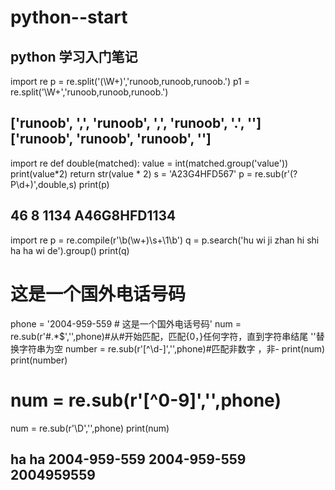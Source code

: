 # python--start
python 学习入门笔记
----------------------------------------------------------------------------
import re
p = re.split('(\W+)','runoob,runoob,runoob.')
p1 = re.split('\W+','runoob,runoob,runoob.')

['runoob', ',', 'runoob', ',', 'runoob', '.', '']
['runoob', 'runoob', 'runoob', '']
----------------------------------------------------------------------------
import re
def double(matched):
    value = int(matched.group('value'))
    print(value*2)
    return str(value * 2)
s = 'A23G4HFD567'
p = re.sub(r'(?P<value>\d+)',double,s)
print(p)
  
46
8
1134
A46G8HFD1134
----------------------------------------------------------------------------
import re
p = re.compile(r'\b(\w+)\s+\1\b')
q = p.search('hu wi ji zhan hi shi ha ha wi de').group()
print(q)
# 这是一个国外电话号码
phone = '2004-959-559 # 这是一个国外电话号码'
num = re.sub(r'#.*$','',phone)#从#开始匹配，匹配{0，}任何字符，直到字符串结尾        ''替换字符串为空
number = re.sub(r'[^\d-]','',phone)#匹配非数字 ，非-
print(num)
print(number)

# num = re.sub(r'[^0-9]','',phone)
num = re.sub(r'\D','',phone)
print(num)
  
ha ha
2004-959-559 
2004-959-559
2004959559
---------------------------------------------------------------------------- 
